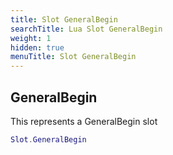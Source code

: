 ```yaml
---
title: Slot GeneralBegin
searchTitle: Lua Slot GeneralBegin
weight: 1
hidden: true
menuTitle: Slot GeneralBegin
---
```

## GeneralBegin

This represents a GeneralBegin slot
```lua
Slot.GeneralBegin
```